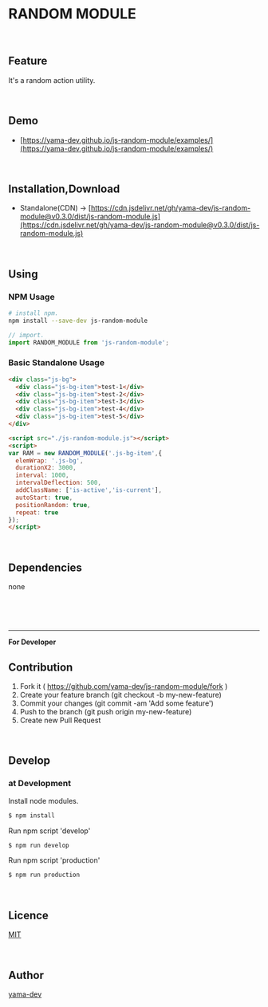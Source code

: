 # RANDOM MODULE

<br>

## Feature
It's a random action utility.

<br>

## Demo

- [https://yama-dev.github.io/js-random-module/examples/](https://yama-dev.github.io/js-random-module/examples/)

<br>

## Installation,Download

- Standalone(CDN) -> [https://cdn.jsdelivr.net/gh/yama-dev/js-random-module@v0.3.0/dist/js-random-module.js](https://cdn.jsdelivr.net/gh/yama-dev/js-random-module@v0.3.0/dist/js-random-module.js)

<br>

## Using

### NPM Usage

``` bash
# install npm.
npm install --save-dev js-random-module
```

``` javascript
// import.
import RANDOM_MODULE from 'js-random-module';
```

### Basic Standalone Usage

``` html
<div class="js-bg">
  <div class="js-bg-item">test-1</div>
  <div class="js-bg-item">test-2</div>
  <div class="js-bg-item">test-3</div>
  <div class="js-bg-item">test-4</div>
  <div class="js-bg-item">test-5</div>
</div>

<script src="./js-random-module.js"></script>
<script>
var RAM = new RANDOM_MODULE('.js-bg-item',{
  elemWrap: '.js-bg',
  durationX2: 3000,
  interval: 1000,
  intervalDeflection: 500,
  addClassName: ['is-active','is-current'],
  autoStart: true,
  positionRandom: true,
  repeat: true
});
</script>
```

<br>

## Dependencies

none

<br><br><br>

___

**For Developer**

## Contribution

1. Fork it ( https://github.com/yama-dev/js-random-module/fork )
2. Create your feature branch (git checkout -b my-new-feature)
3. Commit your changes (git commit -am 'Add some feature')
4. Push to the branch (git push origin my-new-feature)
5. Create new Pull Request

<br>

## Develop

### at Development

Install node modules.

``` bash
$ npm install
```

Run npm script 'develop'

``` bash
$ npm run develop
```

Run npm script 'production'

``` bash
$ npm run production
```

<br>

## Licence

[MIT](https://github.com/yama-dev/js-random-module/blob/master/LICENSE)

<br>

## Author

[yama-dev](https://github.com/yama-dev)

